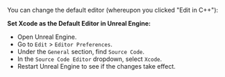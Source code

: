 
You can change the default editor (whereupon you clicked "Edit in C++"):

**Set Xcode as the Default Editor in Unreal Engine:**

- Open Unreal Engine.
- Go to `Edit` > `Editor Preferences`.
- Under the `General` section, find `Source Code`.
- In the `Source Code Editor` dropdown, select `Xcode`.
- Restart Unreal Engine to see if the changes take effect.